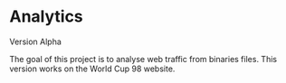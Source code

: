 # Analytics
Version Alpha

The goal of this project is to analyse web traffic from binaries files.
This version works on the World Cup 98 website.

